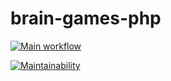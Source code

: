 # brain-games-php

[![Main workflow](https://github.com/valeriySeregin/brain-games-php/workflows/PHP%20CI/badge.svg)](https://github.com/valeriySeregin/brain-games-php/actions)

[![Maintainability](https://api.codeclimate.com/v1/badges/be4b96dc0fc8c38b2e6f/maintainability)](https://codeclimate.com/github/valeriySeregin/brain-games-php/maintainability)